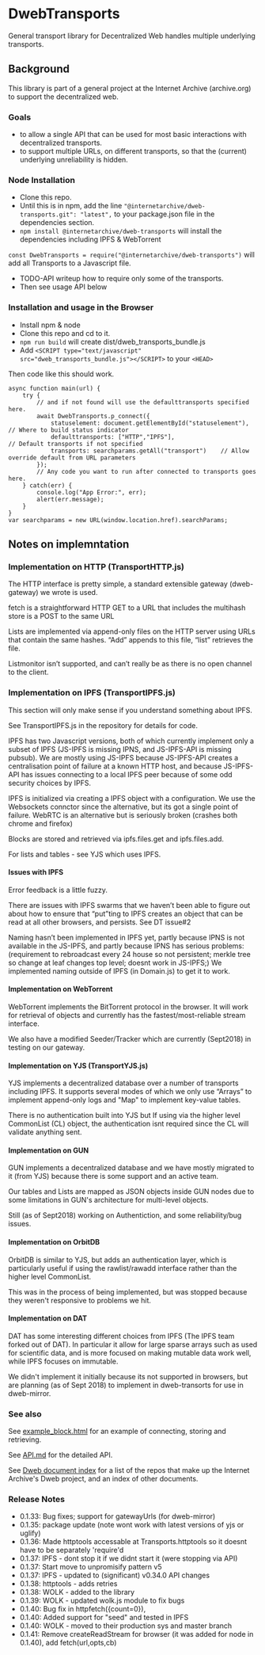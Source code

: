 # DwebTransports
General transport library for Decentralized Web handles multiple underlying transports.

## Background
This library is part of a general project at the Internet Archive (archive.org) 
to support the decentralized web.

### Goals
* to allow a single API that can be used for most basic interactions with 
decentralized transports. 
* to support multiple URLs, on different transports, so that the (current) underlying unreliability
 is hidden. 

### Node Installation
* Clone this repo. 
* Until this is in npm, add the line
`"@internetarchive/dweb-transports.git": "latest",`
to your package.json file in the dependencies section. 
* `npm install @internetarchive/dweb-transports`  will install the dependencies including IPFS & WebTorrent

`const DwebTransports = require("@internetarchive/dweb-transports")` will add all Transports to a Javascript file.
* TODO-API writeup how to require only some of the transports.
* Then see usage API below

### Installation and usage in the Browser
* Install npm & node
* Clone this repo and cd to it.
* `npm run build` will create dist/dweb_transports_bundle.js
* Add `<SCRIPT type="text/javascript" src="dweb_transports_bundle.js"></SCRIPT>` to your `<HEAD>`

Then code like this should work. 

```
async function main(url) {
    try {
        // and if not found will use the defaulttransports specified here.
        await DwebTransports.p_connect({
            statuselement: document.getElementById("statuselement"),    // Where to build status indicator
            defaulttransports: ["HTTP","IPFS"],                         // Default transports if not specified
            transports: searchparams.getAll("transport")    // Allow override default from URL parameters
        });
        // Any code you want to run after connected to transports goes here.
    } catch(err) {
        console.log("App Error:", err);
        alert(err.message);
    }
}
var searchparams = new URL(window.location.href).searchParams;
```
## Notes on implemntation

### Implementation on HTTP (TransportHTTP.js)
The HTTP interface is pretty simple, a standard extensible gateway (dweb-gateway) we wrote is used. 

fetch is a straightforward HTTP GET to a URL that includes the multihash
store is a POST to the same URL 

Lists are implemented via append-only files on the HTTP server using URLs that contain the same hashes. 
“Add” appends to this file, “list” retrieves the file. 

Listmonitor isn’t supported, and can’t really be as there is no open channel to the client. 

### Implementation on IPFS (TransportIPFS.js)

This section will only make sense if you understand something about IPFS.

See TransportIPFS.js in the repository for details for code. 

IPFS has two Javascript versions, both of which currently implement only a subset of IPFS (JS-IPFS is missing IPNS, and JS-IPFS-API is missing pubsub).
We are mostly using JS-IPFS because JS-IPFS-API creates a centralisation point of failure at a known HTTP host, 
and because JS-IPFS-API has issues connecting to a local IPFS peer because of some odd security choices by IPFS.

IPFS is initialized via creating a IPFS object with a configuration. We use the Websockets connctor since the alternative, but its got a single point of failure. WebRTC is an alternative but is seriously broken (crashes both chrome and firefox)

Blocks are stored and retrieved via ipfs.files.get and ipfs.files.add. 

For lists and tables - see YJS which uses IPFS.

#### Issues with IPFS

Error feedback is a little fuzzy.

There are issues with IPFS swarms that we haven’t been able to figure out about how to ensure that “put”ting to IPFS creates an object that can be read at all other browsers, and persists. See DT issue#2

Naming hasn’t been implemented in IPFS yet, partly because IPNS is not available in the JS-IPFS, and partly because IPNS has serious problems: 
(requirement to rebroadcast every 24 house so not persistent; merkle tree so change at leaf changes top level; doesnt work in JS-IPFS;) We implemented naming outside of IPFS (in Domain.js) to get it to work. 

#### Implementation on WebTorrent
WebTorrent implements the BitTorrent protocol in the browser. It will work for retrieval of objects and currently has the fastest/most-reliable stream interface.

We also have a modified Seeder/Tracker which are currently (Sept2018) in testing on our gateway.

#### Implementation on YJS (TransportYJS.js)

YJS implements a decentralized database over a number of transports including IPFS. It supports several modes of which we only use “Arrays” to implement append-only logs and "Map" to implement key-value tables. 

There is no authentication built into YJS but If using via the higher level CommonList (CL) object, 
the authentication isnt required since the CL will validate anything sent. 

#### Implementation on GUN

GUN implements a decentralized database and we have mostly migrated to it (from YJS) because there is some support and an active team.

Our tables and Lists are mapped as JSON objects inside GUN nodes due to some limitations in GUN's architecture for multi-level objects. 

Still (as of Sept2018) working on Authentiction, and some reliability/bug issues.

#### Implementation on OrbitDB
OrbitDB is similar to YJS, but adds an authentication layer, which is particularly useful if using the rawlist/rawadd interface rather than the higher level CommonList. 

This was in the process of being implemented, but was stopped because they weren't responsive to problems we hit. 

#### Implementation on DAT

DAT has some interesting different choices from IPFS (The IPFS team forked out of DAT). In particular it allow for large sparse arrays such as used for scientific data, and is more focused on making mutable data work well, while IPFS focuses on immutable. 

We didn't implement it initially because its not supported in browsers, but are planning (as of Sept 2018) to implement in dweb-transorts for use in dweb-mirror.

### See also

See [example_block.html](./example_block.html) for an example of connecting, storing and retrieving.

See [API.md](./API.md) for the detailed API.

See [Dweb document index](./DOCUMENTINDEX.md) for a list of the repos that make up the Internet Archive's Dweb project, and an index of other documents. 

### Release Notes

* 0.1.33: Bug fixes; support for gatewayUrls (for dweb-mirror)
* 0.1.35: package update (note wont work with latest versions of yjs or uglify)
* 0.1.36: Made httptools accessable at Transports.httptools so it doesnt have to be separately 'require'd
* 0.1.37: IPFS - dont stop it if we didnt start it (were stopping via API)
* 0.1.37: Start move to unpromisify pattern v5
* 0.1.37: IPFS - updated to (significant) v0.34.0 API changes
* 0.1.38: httptools - adds retries
* 0.1.38: WOLK - added to the library
* 0.1.39: WOLK - updated wolk.js module to fix bugs
* 0.1.40: Bug fix in httpfetch({count=0}),
* 0.1.40: Added support for "seed" and tested in IPFS
* 0.1.40: WOLK - moved to their production sys and master branch
* 0.1.41: Remove createReadStream for browser (it was added for node in 0.1.40), add fetch(url,opts,cb)
